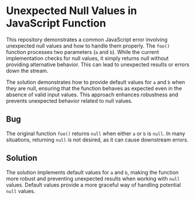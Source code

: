 # Unexpected Null Values in JavaScript Function

This repository demonstrates a common JavaScript error involving unexpected null values and how to handle them properly. The `foo()` function processes two parameters (`a` and `b`).  While the current implementation checks for null values, it simply returns null without providing alternative behavior. This can lead to unexpected results or errors down the stream.

The solution demonstrates how to provide default values for `a` and `b` when they are null, ensuring that the function behaves as expected even in the absence of valid input values. This approach enhances robustness and prevents unexpected behavior related to null values.

## Bug

The original function `foo()` returns `null` when either `a` or `b` is `null`.  In many situations, returning `null` is not desired, as it can cause downstream errors.

## Solution

The solution implements default values for `a` and `b`, making the function more robust and preventing unexpected results when working with `null` values.  Default values provide a more graceful way of handling potential `null` values.